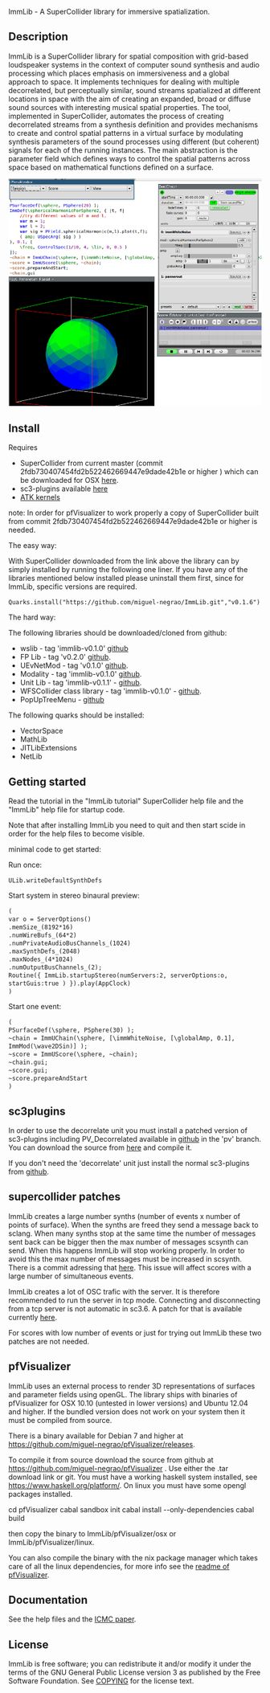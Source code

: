 ImmLib - A SuperCollider library for immersive spatialization.

Description
-----------

ImmLib is a SuperCollider library for spatial composition with grid-based loudspeaker systems in the context of computer sound synthesis and audio processing which places emphasis on immersiveness and a global approach to space. It implements techniques for dealing with multiple decorrelated, but perceptually similar, sound streams spatialized at different locations in space with the aim of creating an expanded, broad or diffuse sound sources with interesting musical spatial properties. The tool, implemented in SuperCollider, automates the process of creating decorrelated streams from a synthesis definition and provides mechanisms to create and control spatial patterns in a virtual surface by modulating synthesis parameters of the sound processes using different (but coherent) signals for each of the running instances. The main abstraction is the parameter field which defines ways to control the spatial patterns across space based on mathematical functions defined on a surface.

![immlib in action](mainScreenGrab1.png)

Install
-------

Requires 

* SuperCollider from current master (commit 2fdb730407454fd2b522462669447e9dade42b1e or higher ) which can be downloaded for OSX [here](http://supercollider.s3.amazonaws.com/builds/supercollider/supercollider/osx/master-latest.html).
* sc3-plugins available [here](https://github.com/supercollider/sc3-plugins)
* [ATK kernels](http://www.ambisonictoolkit.net/wiki/tiki-index.php?page=Downloads)

note:
In order for pfVisualizer to work properly a copy of SuperCollider built from commit 2fdb730407454fd2b522462669447e9dade42b1e or higher is needed.


The easy way:

With SuperCollider downloaded from the link above the library can by simply installed by running the following one liner. If you have any of the libraries mentioned below installed please uninstall them first, since for ImmLib, specific versions are required.

```
Quarks.install("https://github.com/miguel-negrao/ImmLib.git","v0.1.6")
```
The hard way:

The following libraries should be downloaded/cloned from github:

* wslib - tag 'immlib-v0.1.0' [github](https://github.com/miguel-negrao/wslib)
* FP Lib - tag 'v0.2.0' [github](https://github.com/miguel-negrao/FPLib).
* UEvNetMod - tag 'v0.1.0' [github](https://github.com/miguel-negrao/UEvNetMod).
* Modality - tag 'immlib-v0.1.0' [github](https://github.com/miguel-negrao/Modality-toolkit).
* Unit Lib - tag 'immlib-v0.1.1' - [github](https://github.com/miguel-negrao/Unit-Lib/).
* WFSCollider class library - tag 'immlib-v0.1.0' - [github](https://github.com/miguel-negrao/WFSCollider-Class-Library/).
* PopUpTreeMenu - [github](https://github.com/miguel-negrao/PopUpTreeMenu)

The following quarks should be installed:

* VectorSpace
* MathLib
* JITLibExtensions
* NetLib

Getting started
---------------

Read the tutorial in the "ImmLib tutorial" SuperCollider help file and the "ImmLib" help file for startup code.

Note that after installing ImmLib you need to quit and then start scide in order for the help files to become visible.

minimal code to get started:

Run once:
```
ULib.writeDefaultSynthDefs
```

Start system in stereo binaural preview:
```
(
var o = ServerOptions()
.memSize_(8192*16)
.numWireBufs_(64*2)
.numPrivateAudioBusChannels_(1024)
.maxSynthDefs_(2048)
.maxNodes_(4*1024)
.numOutputBusChannels_(2);
Routine({ ImmLib.startupStereo(numServers:2, serverOptions:o, startGuis:true ) }).play(AppClock)
)
```

Start one event:
```
(
PSurfaceDef(\sphere, PSphere(30) );
~chain = ImmUChain(\sphere, [\immWhiteNoise, [\globalAmp, 0.1], ImmMod(\wave2DSin)] );
~score = ImmUScore(\sphere, ~chain);
~chain.gui;
~score.gui;
~score.prepareAndStart
)
```


sc3plugins
----------

In order to use the decorrelate unit you must install a patched version of sc3-plugins including PV_Decorrelated available in [github](https://github.com/miguel-negrao/sc3-plugins) in the 'pv' branch. You can download the source from [here](https://github.com/miguel-negrao/sc3-plugins/archive/pv.zip) and compile it.

If you don't need the 'decorrelate' unit just install the normal sc3-plugins from [github](https://github.com/supercollider/sc3-plugins).

supercollider patches
---------------------

ImmLib creates a large number synths (number of events x number of points of surface). When the synths are freed they send a message back to sclang. When many synths stop at the same time the number of messages sent back can be bigger then the max number of messages scsynth can send. When this happens ImmLib will stop working properly. In order to avoid this the max number of messages must be increased in scsynth. There is a commit adressing that [here](https://github.com/miguel-negrao/supercollider/commit/2d7fe37e3707acb8543314595ec2ccbb0cf22a90). This issue will affect scores with a large number of simultaneous events.

ImmLib creates a lot of OSC trafic with the server. It is therefore recommended to run the server in tcp mode. Connecting and disconnecting from a tcp server is not automatic in sc3.6. A patch for that is available currently [here](https://github.com/miguel-negrao/supercollider/tree/tcpConnect).

For scores with low number of events or just for trying out ImmLib these two patches are not needed.

pfVisualizer
------------

ImmLib uses an external process to render 3D representations of surfaces and parameter fields using openGL. The library ships with binaries of pfVisualizer for OSX 10.10 (untested in lower versions) and Ubuntu 12.04 and higher.  If the bundled version does not work on your system then it must be compiled from source.

There is a binary available for Debian 7 and higher at https://github.com/miguel-negrao/pfVisualizer/releases.

To compile it from source download the source from github at https://github.com/miguel-negrao/pfVisualizer . Use either the .tar download link or git.
You must have a working haskell system installed, see https://www.haskell.org/platform/. On linux you must have some opengl packages installed.

cd pfVisualizer
cabal sandbox init
cabal install --only-dependencies
cabal build

then copy the binary to ImmLib/pfVisualizer/osx or ImmLib/pfVisualizer/linux.

You can also compile the binary with the nix package manager which takes care of all the linux dependencies, for more info see the [readme of pfVisualizer](https://github.com/miguel-negrao/pfVisualizer).

Documentation
-------------

See the help files and the [ICMC paper](http://www.friendlyvirus.org/files/miguelnegraoicmc2014.pdf).


License
-------

ImmLib is free software; you can redistribute it and/or modify it under
the terms of the GNU General Public License version 3 as published by the Free Software Foundation. See [COPYING](COPYING) for the license text.
